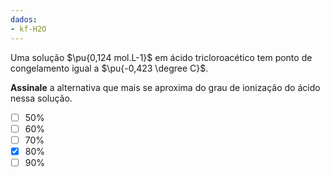 ```yaml
---
dados:
- kf-H2O
---
```


Uma solução $\pu{0,124 mol.L-1}$ em ácido tricloroacético tem ponto de congelamento igual a $\pu{-0,423 \degree C}$. 

**Assinale** a alternativa que mais se aproxima do grau de ionização do ácido nessa solução.

- [ ] $50\%$
- [ ] $60\%$
- [ ] $70\%$
- [x] $80\%$
- [ ] $90\%$
